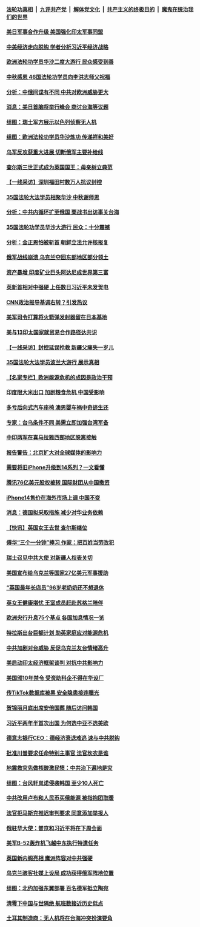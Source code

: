 ####  [法轮功真相](../../../../basic/blob/master/README.md?t=09111501) &nbsp;|&nbsp; [九评共产党](../../../../9ping.md/blob/master/README.md?t=09111501) &nbsp;|&nbsp; [解体党文化](../../../../jtdwh.md/blob/master/README.md?t=09111501)  &nbsp;|&nbsp; [共产主义的终极目的](../../../../gczydzjmd.md/blob/master/README.md?t=09111501) &nbsp;|&nbsp; [魔鬼在统治我们的世界](../../../../mgztzwmdsj.md/blob/master/README.md?t=09111501) 

#### [美日军事合作升级 美国强化印太军事同盟](../pages/nsc418/n13822055.md?t=09111501) 

#### [中美经济走向脱钩 学者分析习近平经济战略](../pages/nsc418/n13821985.md?t=09111501) 

#### [欧洲法轮功学员华沙二度大游行 民众感受到善](../pages/nsc418/n13821974.md?t=09111501) 

#### [中秋感恩 46国法轮功学员向李洪志师父祝福](../pages/nsc418/n13817862.md?t=09111501) 

#### [分析：中俄间谍有不同 中共对欧洲威胁更大](../pages/nsc418/n13821320.md?t=09111501) 

#### [消息：美日首脑将举行峰会 商讨台海等议题](../pages/nsc418/n13821913.md?t=09111501) 

#### [组图：瑞士军方展示以色列侦察无人机](../pages/nsc418/n13821416.md?t=09111501) 

#### [组图：欧洲法轮功学员华沙炼功 传递祥和美好](../pages/nsc418/n13821192.md?t=09111501) 

#### [乌军反攻获重大进展 切断俄军主要补给线](../pages/nsc418/n13821846.md?t=09111501) 

#### [查尔斯三世正式成为英国国王：母亲树立典范](../pages/nsc418/n13821779.md?t=09111501) 

#### [【一线采访】深圳福田村数万人抗议封控](../pages/nsc418/n13821333.md?t=09111501) 

#### [35国法轮大法学员相聚华沙 中秋谢师恩](../pages/nsc418/n13821158.md?t=09111501) 

#### [分析：中共内循环扩至俄国 栗战书出访事关台海](../pages/nsc418/n13821414.md?t=09111501) 

#### [35国法轮功学员华沙大游行 民众：十分震撼](../pages/nsc418/n13821449.md?t=09111501) 

#### [分析：金正恩怕被斩首 朝鲜立法允许核报复](../pages/nsc418/n13821341.md?t=09111501) 

#### [俄军战线崩溃 乌克兰夺回东部地区部分领土](../pages/nsc418/n13821303.md?t=09111501) 

#### [资产暴增 印度矿业巨头阿达尼成世界第三富](../pages/nsc418/n13821301.md?t=09111501) 

#### [英新首相对中强硬 上任数日习近平未发贺电](../pages/nsc418/n13821291.md?t=09111501) 

#### [CNN政治报导基调右转？引发热议](../pages/nsc418/n13821055.md?t=09111501) 

#### [美军司令打算将火箭弹发射器留在日本基地](../pages/nsc418/n13821015.md?t=09111501) 

#### [美与13印太国家就贸易合作路径达共识](../pages/nsc418/n13821092.md?t=09111501) 

#### [【一线采访】封控延误抢救 新疆父痛失一岁儿](../pages/nsc418/n13820955.md?t=09111501) 

#### [35国法轮大法学员波兰大游行 展示真相](../pages/nsc418/n13821164.md?t=09111501) 

#### [【名家专栏】欧洲能源危机的成因是政治干预](../pages/nsc418/n13821114.md?t=09111501) 

#### [印度限大米出口 加剧粮食危机 中国受影响](../pages/nsc418/n13821107.md?t=09111501) 

#### [多亏后向式汽车座椅 澳男婴车祸中奇迹生还](../pages/nsc418/n13820776.md?t=09111501) 

#### [专家：台乌条件不同 美需立即加强台湾军备](../pages/nsc418/n13820912.md?t=09111501) 

#### [中印两军在喜马拉雅西部地区脱离接触](../pages/nsc418/n13820827.md?t=09111501) 

#### [报告警告：北京扩大对全球媒体的影响力](../pages/nsc418/n13820838.md?t=09111501) 

#### [需要将旧iPhone升级到14系列？一文看懂](../pages/nsc418/n13820414.md?t=09111501) 

#### [腾讯76亿美元股权被转 国际财团从中国撤资](../pages/nsc418/n13820286.md?t=09111501) 

#### [iPhone14售价在海外市场上调 中国不变](../pages/nsc418/n13820296.md?t=09111501) 

#### [消息：德国拟采取措施 减少对华业务依赖](../pages/nsc418/n13820258.md?t=09111501) 

#### [【快讯】英国女王去世 查尔斯继位](../pages/nsc418/n13820279.md?t=09111501) 

#### [傅华“三个一分钟”捧习 作家：把百姓当劳改犯](../pages/nsc418/n13820089.md?t=09111501) 

#### [瑞士召见中共大使 对新疆人权表关切](../pages/nsc418/n13820200.md?t=09111501) 

#### [美国宣布给乌克兰等国家27亿美元军事援助](../pages/nsc418/n13820237.md?t=09111501) 

#### [“英国最年长店员”96岁老奶奶还不想退休](../pages/nsc418/n13819912.md?t=09111501) 

#### [英女王健康堪忧 王室成员赶赴苏格兰陪伴](../pages/nsc418/n13820223.md?t=09111501) 

#### [欧洲央行升息75个基点 各国加息情况一览](../pages/nsc418/n13820185.md?t=09111501) 

#### [特拉斯出台巨额计划 助英家庭应对能源危机](../pages/nsc418/n13820087.md?t=09111501) 

#### [中共加剧对台威胁 反促乌克兰友台情绪高升](../pages/nsc418/n13819946.md?t=09111501) 

#### [美启动印太经济框架谈判 对抗中共影响力](../pages/nsc418/n13819753.md?t=09111501) 

#### [美国颁10年禁令 受资助科企不得在华设厂](../pages/nsc418/n13819710.md?t=09111501) 

#### [传TikTok数据库被黑 安全隐患接连曝光](../pages/nsc418/n13819725.md?t=09111501) 

#### [贺锦丽月底出席安倍国葬 随后访问韩国](../pages/nsc418/n13819565.md?t=09111501) 

#### [习近平两年半首次出国 为何选中亚不选美欧](../pages/nsc418/n13819361.md?t=09111501) 

#### [德意志银行CEO：德经济衰退难逃 速与中共脱钩](../pages/nsc418/n13819503.md?t=09111501) 

#### [批准川普要求任命特别主事官 法官坎农是谁](../pages/nsc418/n13819421.md?t=09111501) 

#### [地震救灾先做核酸激民愤：中共治下遍地是灾](../pages/nsc418/n13819273.md?t=09111501) 

#### [组图：台风轩岚诺侵袭韩国 至少10人死亡](../pages/nsc418/n13819143.md?t=09111501) 

#### [中共改用卢布和人民币买俄能源 被指抱团取暖](../pages/nsc418/n13819425.md?t=09111501) 

#### [法官拒马斯克推迟审判要求 同意添加举报人](../pages/nsc418/n13819369.md?t=09111501) 

#### [俄驻华大使：普京和习近平将在下周会面](../pages/nsc418/n13819344.md?t=09111501) 

#### [美军B-52轰炸机飞越中东执行特遣任务](../pages/nsc418/n13819198.md?t=09111501) 

#### [英国新内阁亮相 鹰派阵容对中共强硬](../pages/nsc418/n13819202.md?t=09111501) 

#### [乌克兰骇客社媒上设局 成功获得俄军阵地位置](../pages/nsc418/n13818964.md?t=09111501) 

#### [组图：北约加强东翼部署 百名德军抵立陶宛](../pages/nsc418/n13818476.md?t=09111501) 

#### [清零下中国与世隔绝 航班数接近历史低点](../pages/nsc418/n13819052.md?t=09111501) 

#### [土耳其制造商：无人机将在台海冲突扮演要角](../pages/nsc418/n13819040.md?t=09111501) 

